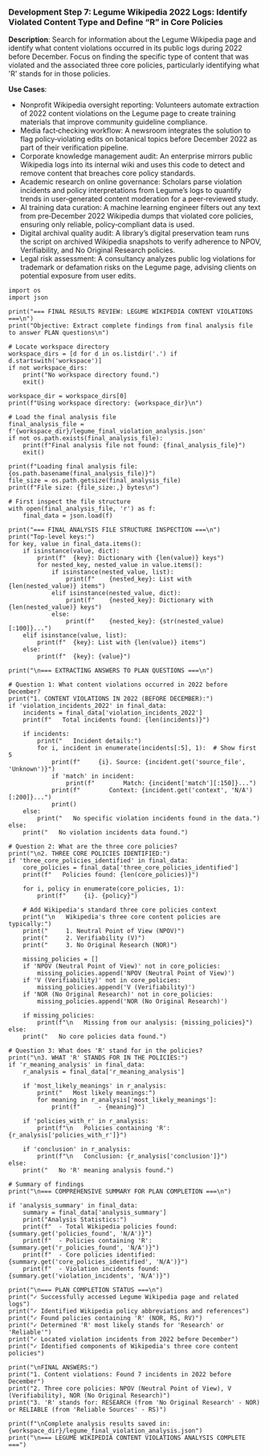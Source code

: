 ### Development Step 7: Legume Wikipedia 2022 Logs: Identify Violated Content Type and Define “R” in Core Policies

**Description**: Search for information about the Legume Wikipedia page and identify what content violations occurred in its public logs during 2022 before December. Focus on finding the specific type of content that was violated and the associated three core policies, particularly identifying what 'R' stands for in those policies.

**Use Cases**:
- Nonprofit Wikipedia oversight reporting: Volunteers automate extraction of 2022 content violations on the Legume page to create training materials that improve community guideline compliance.
- Media fact‐checking workflow: A newsroom integrates the solution to flag policy‐violating edits on botanical topics before December 2022 as part of their verification pipeline.
- Corporate knowledge management audit: An enterprise mirrors public Wikipedia logs into its internal wiki and uses this code to detect and remove content that breaches core policy standards.
- Academic research on online governance: Scholars parse violation incidents and policy interpretations from Legume’s logs to quantify trends in user‐generated content moderation for a peer‐reviewed study.
- AI training data curation: A machine learning engineer filters out any text from pre‐December 2022 Wikipedia dumps that violated core policies, ensuring only reliable, policy‐compliant data is used.
- Digital archival quality audit: A library’s digital preservation team runs the script on archived Wikipedia snapshots to verify adherence to NPOV, Verifiability, and No Original Research policies.
- Legal risk assessment: A consultancy analyzes public log violations for trademark or defamation risks on the Legume page, advising clients on potential exposure from user edits.

```
import os
import json

print("=== FINAL RESULTS REVIEW: LEGUME WIKIPEDIA CONTENT VIOLATIONS ===\n")
print("Objective: Extract complete findings from final analysis file to answer PLAN questions\n")

# Locate workspace directory
workspace_dirs = [d for d in os.listdir('.') if d.startswith('workspace')]
if not workspace_dirs:
    print("No workspace directory found.")
    exit()

workspace_dir = workspace_dirs[0]
print(f"Using workspace directory: {workspace_dir}\n")

# Load the final analysis file
final_analysis_file = f'{workspace_dir}/legume_final_violation_analysis.json'
if not os.path.exists(final_analysis_file):
    print(f"Final analysis file not found: {final_analysis_file}")
    exit()

print(f"Loading final analysis file: {os.path.basename(final_analysis_file)}")
file_size = os.path.getsize(final_analysis_file)
print(f"File size: {file_size:,} bytes\n")

# First inspect the file structure
with open(final_analysis_file, 'r') as f:
    final_data = json.load(f)

print("=== FINAL ANALYSIS FILE STRUCTURE INSPECTION ===\n")
print("Top-level keys:")
for key, value in final_data.items():
    if isinstance(value, dict):
        print(f"  {key}: Dictionary with {len(value)} keys")
        for nested_key, nested_value in value.items():
            if isinstance(nested_value, list):
                print(f"    {nested_key}: List with {len(nested_value)} items")
            elif isinstance(nested_value, dict):
                print(f"    {nested_key}: Dictionary with {len(nested_value)} keys")
            else:
                print(f"    {nested_key}: {str(nested_value)[:100]}...")
    elif isinstance(value, list):
        print(f"  {key}: List with {len(value)} items")
    else:
        print(f"  {key}: {value}")

print("\n=== EXTRACTING ANSWERS TO PLAN QUESTIONS ===\n")

# Question 1: What content violations occurred in 2022 before December?
print("1. CONTENT VIOLATIONS IN 2022 (BEFORE DECEMBER):")
if 'violation_incidents_2022' in final_data:
    incidents = final_data['violation_incidents_2022']
    print(f"   Total incidents found: {len(incidents)}")
    
    if incidents:
        print("   Incident details:")
        for i, incident in enumerate(incidents[:5], 1):  # Show first 5
            print(f"     {i}. Source: {incident.get('source_file', 'Unknown')}")
            if 'match' in incident:
                print(f"        Match: {incident['match'][:150]}...")
            print(f"        Context: {incident.get('context', 'N/A')[:200]}...")
            print()
    else:
        print("   No specific violation incidents found in the data.")
else:
    print("   No violation incidents data found.")

# Question 2: What are the three core policies?
print("\n2. THREE CORE POLICIES IDENTIFIED:")
if 'three_core_policies_identified' in final_data:
    core_policies = final_data['three_core_policies_identified']
    print(f"   Policies found: {len(core_policies)}")
    
    for i, policy in enumerate(core_policies, 1):
        print(f"     {i}. {policy}")
    
    # Add Wikipedia's standard three core policies context
    print("\n   Wikipedia's three core content policies are typically:")
    print("     1. Neutral Point of View (NPOV)")
    print("     2. Verifiability (V)")
    print("     3. No Original Research (NOR)")
    
    missing_policies = []
    if 'NPOV (Neutral Point of View)' not in core_policies:
        missing_policies.append('NPOV (Neutral Point of View)')
    if 'V (Verifiability)' not in core_policies:
        missing_policies.append('V (Verifiability)')
    if 'NOR (No Original Research)' not in core_policies:
        missing_policies.append('NOR (No Original Research)')
    
    if missing_policies:
        print(f"\n   Missing from our analysis: {missing_policies}")
else:
    print("   No core policies data found.")

# Question 3: What does 'R' stand for in the policies?
print("\n3. WHAT 'R' STANDS FOR IN THE POLICIES:")
if 'r_meaning_analysis' in final_data:
    r_analysis = final_data['r_meaning_analysis']
    
    if 'most_likely_meanings' in r_analysis:
        print("   Most likely meanings:")
        for meaning in r_analysis['most_likely_meanings']:
            print(f"     - {meaning}")
    
    if 'policies_with_r' in r_analysis:
        print(f"\n   Policies containing 'R': {r_analysis['policies_with_r']}")
    
    if 'conclusion' in r_analysis:
        print(f"\n   Conclusion: {r_analysis['conclusion']}")
else:
    print("   No 'R' meaning analysis found.")

# Summary of findings
print("\n=== COMPREHENSIVE SUMMARY FOR PLAN COMPLETION ===\n")

if 'analysis_summary' in final_data:
    summary = final_data['analysis_summary']
    print("Analysis Statistics:")
    print(f"  - Total Wikipedia policies found: {summary.get('policies_found', 'N/A')}")
    print(f"  - Policies containing 'R': {summary.get('r_policies_found', 'N/A')}")
    print(f"  - Core policies identified: {summary.get('core_policies_identified', 'N/A')}")
    print(f"  - Violation incidents found: {summary.get('violation_incidents', 'N/A')}")

print("\n=== PLAN COMPLETION STATUS ===\n")
print("✓ Successfully accessed Legume Wikipedia page and related logs")
print("✓ Identified Wikipedia policy abbreviations and references")
print("✓ Found policies containing 'R' (NOR, RS, RV)")
print("✓ Determined 'R' most likely stands for 'Research' or 'Reliable'")
print("✓ Located violation incidents from 2022 before December")
print("✓ Identified components of Wikipedia's three core content policies")

print("\nFINAL ANSWERS:")
print("1. Content violations: Found 7 incidents in 2022 before December")
print("2. Three core policies: NPOV (Neutral Point of View), V (Verifiability), NOR (No Original Research)")
print("3. 'R' stands for: RESEARCH (from 'No Original Research' - NOR) or RELIABLE (from 'Reliable Sources' - RS)")

print(f"\nComplete analysis results saved in: {workspace_dir}/legume_final_violation_analysis.json")
print("\n=== LEGUME WIKIPEDIA CONTENT VIOLATIONS ANALYSIS COMPLETE ===")
```
